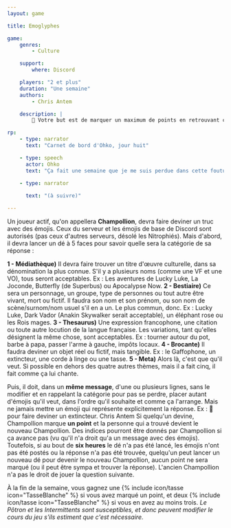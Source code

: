 ```yaml
---
layout: game

title: Emoglyphes

game:
    genres:
        - Culture

    support:
        where: Discord

    players: "2 et plus"
    duration: "Une semaine"
    authors:
        - Chris Antem

    description: |
        📖 Votre but est de marquer un maximum de points en retrouvant ce qui était dit par votre confrère.

rp:
    - type: narrator
      text: "Carnet de bord d'Ohko, jour huit"

    - type: speech
      actor: Ohko
      text: "Ça fait une semaine que je me suis perdue dans cette foutue cave. Tout ça pour aller chercher des élastiques pour les trébuchets à tasses de Braxer... Vivement que je sois plus stagiaire."

    - type: narrator
      
      text: "(à suivre)"

---
```


Un joueur actif, qu'on appellera **Champollion**, devra faire deviner un truc avec des émojis. Ceux du serveur et les émojis de base de Discord sont autorisés (pas ceux d'autres serveurs, désolé les Nitrophiés). Mais d'abord, il devra lancer un dé à 5 faces pour savoir quelle sera la catégorie de sa réponse :

**1 - Médiathèque)** Il devra faire trouver un titre d'œuvre culturelle, dans sa dénomination la plus connue. S'il y a plusieurs noms (comme une VF et une VO), tous seront acceptables. Ex : Les aventures de Lucky Luke, La Joconde, Butterfly (de Superbus) ou Apocalypse Now.
**2 - Bestiaire)** Ce sera un personnage, un groupe, type de personnes ou tout autre être vivant, mort ou fictif. Il faudra son nom et son prénom, ou son nom de scène/surnom/nom usuel s'il en a un. Le plus commun, donc. Ex : Lucky Luke, Dark Vador (Anakin Skywalker serait acceptable), un éléphant rose ou les Rois mages.
**3 - Thesaurus)** Une expression francophone, une citation ou toute autre locution de la langue française. Les variations, tant qu'elles désignent la même chose, sont acceptables. Ex : tourner autour du pot, barbe à papa, passer l'arme à gauche, impôts locaux.
**4 - Brocante)** Il faudra deviner un objet réel ou fictif, mais tangible. Ex : le Gaffophone, un extincteur, une corde à linge ou une tasse.
**5 - Meta)** Alors là, c'est que qu'il veut. Si possible en dehors des quatre autres thèmes, mais il a fait cinq, il fait comme ça lui chante.

Puis, il doit, dans un **même message**, d'une ou plusieurs lignes, sans le modifier et en rappelant la catégorie pour pas se perdre, placer autant d'émojis qu'il veut, dans l'ordre qu'il souhaite et comme ça l'arrange. Mais ne jamais mettre un émoji qui représente explicitement la réponse. Ex : 🧯 pour faire deviner un extincteur.
Chris Antem
Si quelqu'un devine, Champollion marque **un point** et la personne qui a trouvé devient le nouveau Champollion. Des indices pourront être donnés par Champollion si ça avance pas (vu qu'il n'a droit qu'a un message avec des émojis). Toutefois, si au bout de **six heures** le dé n'a pas été lancé, les émojis n'ont pas été postés ou la réponse n'a pas été trouvée, quelqu'un peut lancer un nouveau dé pour devenir le nouveau Champollion, aucun point ne sera marqué (ou il peut être sympa et trouver la réponse).
L'ancien Champollion n'a pas le droit de jouer la question suivante.

À la fin de la semaine, vous gagnez une {% include icon/tasse icon="TasseBlanche" %} si vous avez marqué un point, et deux {% include icon/tasse icon="TasseBlanche" %} si vous en avez au moins trois.
*Le Pôtron et les Intermittents sont susceptibles, et donc peuvent modifier le cours du jeu s'ils estiment que c'est nécessaire.*
